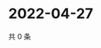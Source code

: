 # 2022-04-27

共 0 条

<!-- BEGIN WEIBO -->
<!-- 最后更新时间 Wed Apr 27 2022 22:00:38 GMT+0800 (China Standard Time) -->

<!-- END WEIBO -->
